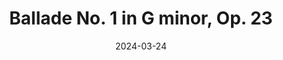 ---
title: Ballade No. 1 in G minor, Op. 23
composers: chopin-frederic
date: 2024-03-24
medialink: https://www.youtube.com/embed/VMejQbYYqrQ?si=UX2BYq9be0xNVu7w
---